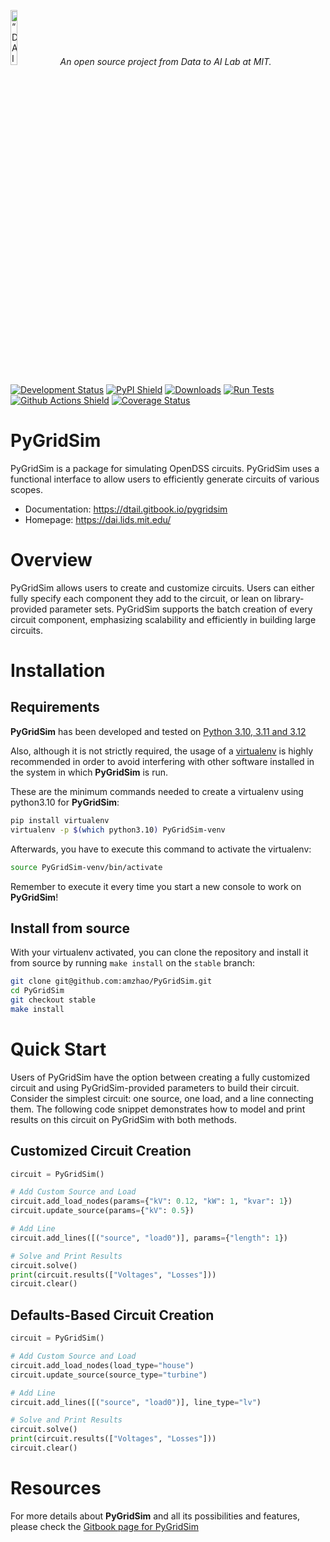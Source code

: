 <p align="left">
<img width=15% src="https://dai.lids.mit.edu/wp-content/uploads/2018/06/Logo_DAI_highres.png" alt=“DAI-Lab” />
<i>An open source project from Data to AI Lab at MIT.</i>
</p>

<!-- Uncomment these lines after releasing the package to PyPI for version and downloads badges -->
[![Development Status](https://img.shields.io/badge/Development%20Status-2%20--%20Pre--Alpha-yellow)](https://pypi.org/search/?c=Development+Status+%3A%3A+2+-+Pre-Alpha)
[![PyPI Shield](https://img.shields.io/pypi/v/pygridsim.svg)](https://pypi.python.org/pypi/pygridsim)
[![Downloads](https://pepy.tech/badge/pygridsim)](https://pepy.tech/project/pygridsim)
[![Run Tests](https://github.com/DAI-Lab/PyGridSim/actions/workflows/tests.yml/badge.svg)](https://github.com/DAI-Lab/PyGridSim/actions/workflows/tests.yml)
[![Github Actions Shield](https://img.shields.io/github/workflow/status/amzhao/PyGridSim/Run%20Tests)](https://github.com/amzhao/PyGridSim/actions)
[![Coverage Status](https://codecov.io/gh/amzhao/PyGridSim/branch/master/graph/badge.svg)](https://codecov.io/gh/amzhao/PyGridSim)



# PyGridSim

PyGridSim is a package for simulating OpenDSS circuits. PyGridSim uses a functional interface to allow users to efficiently generate circuits of various scopes.

- Documentation: https://dtail.gitbook.io/pygridsim
- Homepage: https://dai.lids.mit.edu/

# Overview

PyGridSim allows users to create and customize circuits. Users can either fully specify each component they add to the circuit, or lean on library-provided parameter sets. PyGridSim supports the batch creation of every circuit component, emphasizing scalability and efficiently in building large circuits.

# Installation

## Requirements

**PyGridSim** has been developed and tested on [Python 3.10, 3.11 and 3.12](https://www.python.org/downloads/)

Also, although it is not strictly required, the usage of a [virtualenv](https://virtualenv.pypa.io/en/latest/)
is highly recommended in order to avoid interfering with other software installed in the system
in which **PyGridSim** is run.

These are the minimum commands needed to create a virtualenv using python3.10 for **PyGridSim**:

```bash
pip install virtualenv
virtualenv -p $(which python3.10) PyGridSim-venv
```

Afterwards, you have to execute this command to activate the virtualenv:

```bash
source PyGridSim-venv/bin/activate
```

Remember to execute it every time you start a new console to work on **PyGridSim**!

<!-- Uncomment this section after releasing the package to PyPI for installation instructions
## Install from PyPI

After creating the virtualenv and activating it, we recommend using
[pip](https://pip.pypa.io/en/stable/) in order to install **PyGridSim**:

```bash
pip install pygridsim
```

This will pull and install the latest stable release from [PyPI](https://pypi.org/).
-->

## Install from source

With your virtualenv activated, you can clone the repository and install it from
source by running `make install` on the `stable` branch:

```bash
git clone git@github.com:amzhao/PyGridSim.git
cd PyGridSim
git checkout stable
make install
```

# Quick Start
Users of PyGridSim have the option between creating a fully customized circuit and using PyGridSim-provided parameters to build their circuit. Consider the simplest circuit: one source, one load, and a line connecting them. The following code snippet demonstrates how to model and print results on this circuit on PyGridSim with both methods.

## Customized Circuit Creation
```python
circuit = PyGridSim()

# Add Custom Source and Load
circuit.add_load_nodes(params={"kV": 0.12, "kW": 1, "kvar": 1})
circuit.update_source(params={"kV": 0.5})

# Add Line
circuit.add_lines([("source", "load0")], params={"length": 1})

# Solve and Print Results
circuit.solve()
print(circuit.results(["Voltages", "Losses"]))
circuit.clear()
```

## Defaults-Based Circuit Creation
```python
circuit = PyGridSim()

# Add Custom Source and Load
circuit.add_load_nodes(load_type="house")
circuit.update_source(source_type="turbine")

# Add Line
circuit.add_lines([("source", "load0")], line_type="lv")

# Solve and Print Results
circuit.solve()
print(circuit.results(["Voltages", "Losses"]))
circuit.clear()
```

# Resources

For more details about **PyGridSim** and all its possibilities
and features, please check the [Gitbook page for PyGridSim](https://dtail.gitbook.io/pygridsim)
